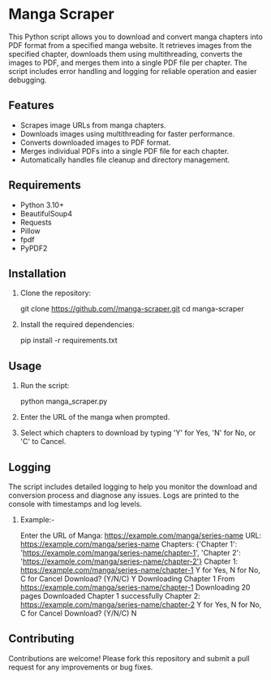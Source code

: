 # Manga Scraper

This Python script allows you to download and convert manga chapters into PDF format from a specified manga website. It retrieves images from the specified chapter, downloads them using multithreading, converts the images to PDF, and merges them into a single PDF file per chapter. The script includes error handling and logging for reliable operation and easier debugging.

## Features

- Scrapes image URLs from manga chapters.
- Downloads images using multithreading for faster performance.
- Converts downloaded images to PDF format.
- Merges individual PDFs into a single PDF file for each chapter.
- Automatically handles file cleanup and directory management.

## Requirements

- Python 3.10+
- BeautifulSoup4
- Requests
- Pillow
- fpdf
- PyPDF2

## Installation

1. Clone the repository:

   git clone https://github.com//manga-scraper.git
   cd manga-scraper

2. Install the required dependencies:

   pip install -r requirements.txt

## Usage

1. Run the script:

   python manga_scraper.py

2. Enter the URL of the manga when prompted.

3. Select which chapters to download by typing 'Y' for Yes, 'N' for No, or 'C' to Cancel.

## Logging 

The script includes detailed logging to help you monitor the download and conversion process and diagnose any issues. Logs are printed to the console with timestamps and log levels.

1. Example:-

	Enter the URL of Manga: https://example.com/manga/series-name
	URL: https://example.com/manga/series-name
	Chapters: {'Chapter 1': 'https://example.com/manga/series-name/chapter-1', 'Chapter 2': 'https://example.com/manga/series-name/chapter-2'}
	Chapter 1: https://example.com/manga/series-name/chapter-1
	Y for Yes, N for No, C for Cancel
	Download? (Y/N/C) Y
	Downloading Chapter 1 From https://example.com/manga/series-name/chapter-1
	Downloading 20 pages
	Downloaded Chapter 1 successfully
	Chapter 2: https://example.com/manga/series-name/chapter-2
	Y for Yes, N for No, C for Cancel
	Download? (Y/N/C) N

## Contributing

Contributions are welcome! Please fork this repository and submit a pull request for any improvements or bug fixes.